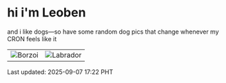 # hi i'm Leoben

and i like dogs—so have some random dog pics that change whenever my CRON feels like it

|  |  |
|--------|----------|
| ![Borzoi](https://random-dog-vercel.vercel.app/api/random-borzoi?v=1757236927) | ![Labrador](https://random-dog-vercel.vercel.app/api/random-labrador?v=1757236927) |

Last updated: 2025-09-07 17:22 PHT
